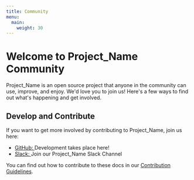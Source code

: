 ```yaml
---
title: Community
menu:
  main:
    weight: 30
---
```


<span class="h5 mb-0">
  <h1>Welcome to Project_Name Community</h1>
  <p>Project_Name is an open source project that anyone in the community can
    use, improve, and enjoy. We'd love you to join us! Here's a few ways to
    find out what's happening and get involved.</p>
</span>

<div class="col-xs-5 col-sm-6 col-md-6 col-lg-6" style="margin-top: 3%">
  <h2>Develop and Contribute</h2>
  <p>If you want to get more involved by contributing to Project_Name, join us here:</p>
  <ul>
    <li title="GitHub">
      <a
        target="_blank"
        rel="noopener"
        href="Project_Github_Url"
      >
        <i class="fab fa-github"></i> GitHub:
      </a>
      Development takes place here!
    </li>
    <li title="Slack">
      <a
        target="_blank"
        rel="noopener"
        href="https://join.slack.com/t/Project_Name/shared_invite/zt-tmcbzewn-UjXMF3ZQsPhl7W3tEDZboA"
      >
        <i class="fab fa-slack"></i> Slack:
      </a>
      Join our Project_Name Slack Channel
    </li>
  </ul>
  <p>
    You can find out how to contribute to these docs in our <a href="https://github.com/WillemJiang/docsy-template/blob/main/CONTRIBUTING.md">Contribution Guidelines</a>.
  </p>
</div>
